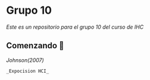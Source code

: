 # Grupo 10

_Este es un repositorio para el grupo 10 del curso de IHC_

## Comenzando 🚀

_Johnson(2007)_
```
_Expocision HCI_

